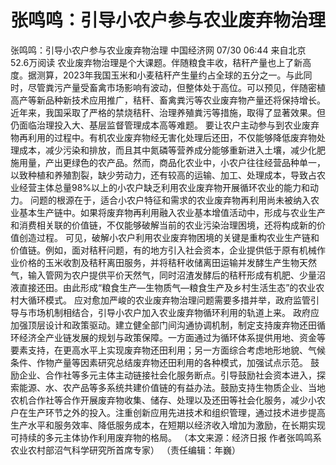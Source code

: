 # 张鸣鸣：引导小农户参与农业废弃物治理

张鸣鸣：引导小农户参与农业废弃物治理
中国经济网
07/30 06:44  来自北京
52.6万阅读
农业废弃物治理是个大课题。伴随粮食丰收，秸秆产量也上了新高度。据测算，2023年我国玉米和小麦秸秆产生量约占全球的五分之一。与此同时，尽管粪污产量受畜禽市场影响有波动，但整体处于高位。可以预见，伴随密植高产等新品种新技术应用推广，秸秆、畜禽粪污等农业废弃物产量还将保持增长。
近年来，我国采取了严格的禁烧秸秆、治理养殖粪污等措施，取得了显著效果。但仍面临治理投入大、基层监督管理成本高等难题。
要让农户主动参与到农业废弃物再利用的过程中。有机农业废弃物经无害化处理后还田，不仅能够降低废弃物处理成本，减少污染和排放，而且其中氮磷等营养成分能够重新进入土壤，减少化肥施用量，产出更绿色的农产品。然而，商品化农业中，小农户往往经营品种单一，以致种植和养殖割裂，缺少劳动力，还有较高的运输、加工、处理成本，导致占农业经营主体总量98%以上的小农户缺乏利用农业废弃物开展循环农业的能力和动力。
问题的根源在于，适合小农户特征和需求的农业废弃物再利用尚未被纳入农业基本生产链中。如果将废弃物再利用融入农业基本增值活动中，形成与农业生产和消费相关联的价值链，不仅能够破解当前的农业污染治理困境，还将构成新的价值创造过程。
可见，破解小农户利用农业废弃物困境的关键是重构农业生产链和价值链。例如，面对秸秆问题，有的地方引入社会资本，企业提供低于原有机械作业价格的玉米收割及秸秆离田服务，并将秸秆收储离田运输并发酵生产生物天然气，输入管网为农户提供平价天然气，同时沼渣发酵后的秸秆形成有机肥、少量沼液直接还田。由此形成“粮食生产—生物质气—粮食生产及乡村生活生态”的农业农村大循环模式。
应对愈加严峻的农业废弃物治理问题需要多措并举，政府监管引导与市场机制相结合，引导小农户加入农业废弃物循环利用的轨道上来。
政府应加强顶层设计和政策驱动。建立健全部门间沟通协调机制，制定支持废弃物还田循环经济全产业链发展的规划与政策保障。一方面通过为循环体系提供用地、资金等要素支持，在更高水平上实现废弃物还田利用；另一方面综合考虑地形地貌、气候条件、作物产量等因素研究总结废弃物还田利用的各种模式，加强试点示范。
鼓励企业、合作社等多元主体主动链接社会化服务断点。引导鼓励社会资本进入，探索能源、水、农产品等多系统共建价值链的有益办法。鼓励支持生物质企业、当地农机合作社等合作开展废弃物收集、储存、处理以及还田等社会化服务，减少小农户在生产环节之外的投入。注重创新应用先进技术和组织管理，通过技术进步提高生产水平和服务效率、降低服务成本，在短期以经济收入增加为激励，在长期实现可持续的多元主体协作利用废弃物的格局。
（本文来源：经济日报 作者张鸣鸣系农业农村部沼气科学研究所首席专家）
（责任编辑：年巍）